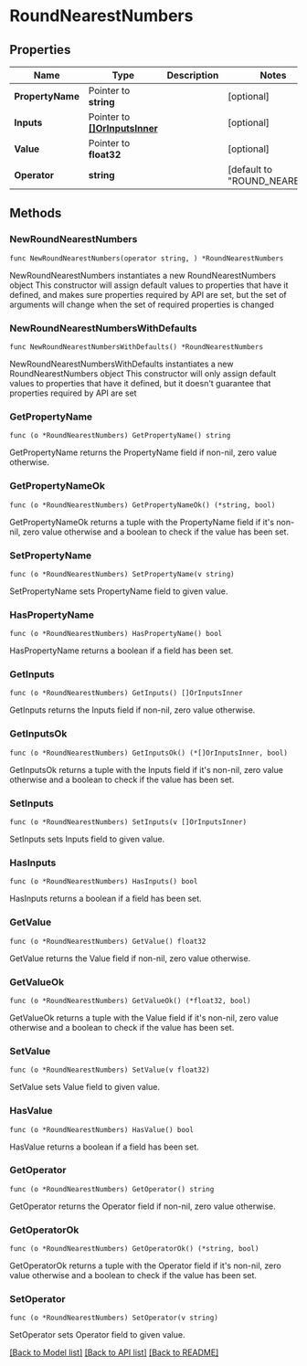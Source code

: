 # RoundNearestNumbers

## Properties

Name | Type | Description | Notes
------------ | ------------- | ------------- | -------------
**PropertyName** | Pointer to **string** |  | [optional] 
**Inputs** | Pointer to [**[]OrInputsInner**](OrInputsInner.md) |  | [optional] 
**Value** | Pointer to **float32** |  | [optional] 
**Operator** | **string** |  | [default to "ROUND_NEAREST"]

## Methods

### NewRoundNearestNumbers

`func NewRoundNearestNumbers(operator string, ) *RoundNearestNumbers`

NewRoundNearestNumbers instantiates a new RoundNearestNumbers object
This constructor will assign default values to properties that have it defined,
and makes sure properties required by API are set, but the set of arguments
will change when the set of required properties is changed

### NewRoundNearestNumbersWithDefaults

`func NewRoundNearestNumbersWithDefaults() *RoundNearestNumbers`

NewRoundNearestNumbersWithDefaults instantiates a new RoundNearestNumbers object
This constructor will only assign default values to properties that have it defined,
but it doesn't guarantee that properties required by API are set

### GetPropertyName

`func (o *RoundNearestNumbers) GetPropertyName() string`

GetPropertyName returns the PropertyName field if non-nil, zero value otherwise.

### GetPropertyNameOk

`func (o *RoundNearestNumbers) GetPropertyNameOk() (*string, bool)`

GetPropertyNameOk returns a tuple with the PropertyName field if it's non-nil, zero value otherwise
and a boolean to check if the value has been set.

### SetPropertyName

`func (o *RoundNearestNumbers) SetPropertyName(v string)`

SetPropertyName sets PropertyName field to given value.

### HasPropertyName

`func (o *RoundNearestNumbers) HasPropertyName() bool`

HasPropertyName returns a boolean if a field has been set.

### GetInputs

`func (o *RoundNearestNumbers) GetInputs() []OrInputsInner`

GetInputs returns the Inputs field if non-nil, zero value otherwise.

### GetInputsOk

`func (o *RoundNearestNumbers) GetInputsOk() (*[]OrInputsInner, bool)`

GetInputsOk returns a tuple with the Inputs field if it's non-nil, zero value otherwise
and a boolean to check if the value has been set.

### SetInputs

`func (o *RoundNearestNumbers) SetInputs(v []OrInputsInner)`

SetInputs sets Inputs field to given value.

### HasInputs

`func (o *RoundNearestNumbers) HasInputs() bool`

HasInputs returns a boolean if a field has been set.

### GetValue

`func (o *RoundNearestNumbers) GetValue() float32`

GetValue returns the Value field if non-nil, zero value otherwise.

### GetValueOk

`func (o *RoundNearestNumbers) GetValueOk() (*float32, bool)`

GetValueOk returns a tuple with the Value field if it's non-nil, zero value otherwise
and a boolean to check if the value has been set.

### SetValue

`func (o *RoundNearestNumbers) SetValue(v float32)`

SetValue sets Value field to given value.

### HasValue

`func (o *RoundNearestNumbers) HasValue() bool`

HasValue returns a boolean if a field has been set.

### GetOperator

`func (o *RoundNearestNumbers) GetOperator() string`

GetOperator returns the Operator field if non-nil, zero value otherwise.

### GetOperatorOk

`func (o *RoundNearestNumbers) GetOperatorOk() (*string, bool)`

GetOperatorOk returns a tuple with the Operator field if it's non-nil, zero value otherwise
and a boolean to check if the value has been set.

### SetOperator

`func (o *RoundNearestNumbers) SetOperator(v string)`

SetOperator sets Operator field to given value.



[[Back to Model list]](../README.md#documentation-for-models) [[Back to API list]](../README.md#documentation-for-api-endpoints) [[Back to README]](../README.md)


